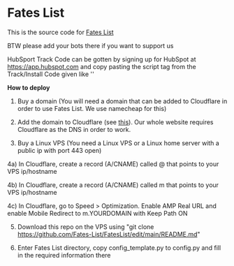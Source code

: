 # Fates List

This is the source code for [Fates List](https://fateslist.xyz)

BTW please add your bots there if you want to support us

HubSport Track Code can be gotten by signing up for HubSpot at https://app.hubspot.com and copy pasting the script tag from the Track/Install Code given like '<script type="text/javascript" id="hs-script-loader" async defer src="//js.hs-scripts.com/REDACTED.js"></script>'


**How to deploy**

1. Buy a domain (You will need a domain that can be added to Cloudflare in order to use Fates List. We use namecheap for this)

2. Add the domain to Cloudflare (see [this](https://support.cloudflare.com/hc/en-us/articles/201720164-Creating-a-Cloudflare-account-and-adding-a-website)). Our whole website requires Cloudflare as the DNS in order to work.

3. Buy a Linux VPS (You need a Linux VPS or a Linux home server with a public ip with port 443 open)

4a) In Cloudflare, create a record (A/CNAME) called @ that points to your VPS ip/hostname

4b) In Cloudflare, create a record (A/CNAME) called m that points to your VPS ip/hostname

4c) In Cloudflare, go to Speed > Optimization. Enable AMP Real URL and enable Mobile Redirect to m.YOURDOMAIN with Keep Path ON

5. Download this repo on the VPS using "git clone https://github.com/Fates-List/FatesList/edit/main/README.md"

6. Enter Fates List directory, copy config_template.py to config.py and fill in the required information there
